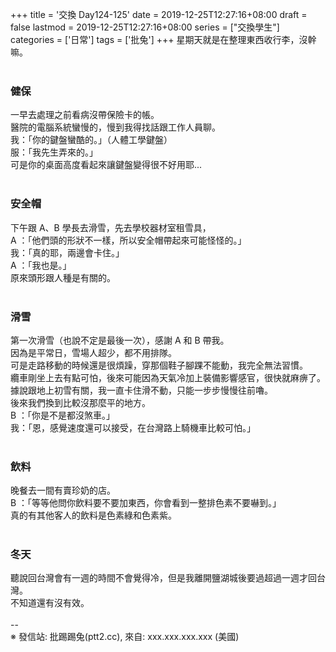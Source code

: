 +++
title = '交換 Day124-125'
date = 2019-12-25T12:27:16+08:00
draft = false
lastmod = 2019-12-25T12:27:16+08:00
series = ["交換學生"]
categories = ['日常']
tags = ['批兔']
+++
星期天就是在整理東西收行李，沒幹嘛。<br>
<br>
### 健保 
一早去處理之前看病沒帶保險卡的帳。<br>
醫院的電腦系統蠻慢的，慢到我得找話跟工作人員聊。<br>
我：「你的鍵盤蠻酷的。」（人體工學鍵盤）<br>
服：「我先生弄來的。」<br>
可是你的桌面高度看起來讓鍵盤變得很不好用耶...<br>
<br>
### 安全帽 
下午跟 A、B 學長去滑雪，先去學校器材室租雪具，<br>
A ：「他們頭的形狀不一樣，所以安全帽帶起來可能怪怪的。」<br>
我：「真的耶，兩邊會卡住。」<br>
A ：「我也是。」<br>
原來頭形跟人種是有關的。<br>
<br>
### 滑雪 
第一次滑雪（也說不定是最後一次），感謝 A 和 B 帶我。<br>
因為是平常日，雪場人超少，都不用排隊。<br>
可是走路移動的時候還是很煩躁，穿那個鞋子腳踝不能動，我完全無法習慣。<br>
纜車剛坐上去有點可怕，後來可能因為天氣冷加上裝備影響感官，很快就麻痹了。<br>
據說跟地上初雪有關，我一直卡住滑不動，只能一步步慢慢往前嚕。<br>
後來我們換到比較沒那麼平的地方。<br>
B ：「你是不是都沒煞車。」<br>
我：「恩，感覺速度還可以接受，在台灣路上騎機車比較可怕。」<br>
<br>
### 飲料 
晚餐去一間有賣珍奶的店。<br>
B ：「等等他問你飲料要不要加東西，你會看到一整排色素不要嚇到。」<br>
真的有其他客人的飲料是色素綠和色素紫。<br>
<br>
### 冬天 
聽說回台灣會有一週的時間不會覺得冷，但是我離開鹽湖城後要過超過一週才回台灣。<br>
不知道還有沒有效。<br>
<br>
--<br>
※ 發信站: 批踢踢兔(ptt2.cc), 來自: xxx.xxx.xxx.xxx (美國)<br>
